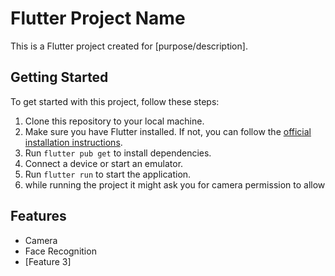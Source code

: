 # Flutter Project Name

This is a Flutter project created for [purpose/description].

## Getting Started

To get started with this project, follow these steps:

1. Clone this repository to your local machine.
2. Make sure you have Flutter installed. If not, you can follow the [official installation instructions](https://flutter.dev/docs/get-started/install).
3. Run `flutter pub get` to install dependencies.
4. Connect a device or start an emulator.
5. Run `flutter run` to start the application.
6. while running the project it might ask you for camera permission to allow

## Features

- Camera
- Face Recognition
- [Feature 3]
